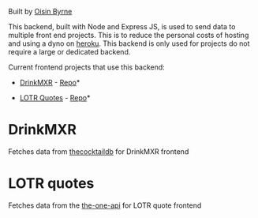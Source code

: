 Built by [Oisin Byrne](https://www.oisinbyrne.me)

This backend, built with Node and Express JS, is used to send data to multiple front end projects. This is to reduce the personal costs of hosting and using a dyno on [heroku](https://id.heroku.com). This backend is only used for projects do not require a large or dedicated backend.

Current frontend projects that use this backend:
* [DrinkMXR](https://www.drinkmxr.com/) - [Repo](https://github.com/StudiousVanilla/drinkmxr)*

* [LOTR Quotes]((https://hungry-goodall-28f444.netlify.app/)) - [Repo](https://github.com/StudiousVanilla/api_practice_frontend)*

# DrinkMXR

Fetches data from [thecocktaildb](https://www.thecocktaildb.com/api.php) for DrinkMXR frontend

# LOTR quotes

Fetches data from the [the-one-api](https://the-one-api.dev/) for LOTR quote frontend